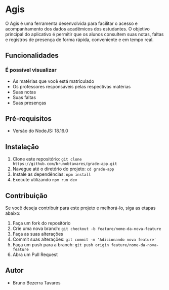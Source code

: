 # Agis

O Agis é uma ferramenta desenvolvida para facilitar o acesso e acompanhamento dos dados acadêmicos dos estudantes. O objetivo principal do aplicativo é permitir que os alunos consultem suas notas, faltas e registros de presença de forma rápida, conveniente e em tempo real.

## Funcionalidades

### É possível visualizar

- As matérias que você está matriculado
- Os professores responsáveis pelas respectivas matérias
- Suas notas
- Suas faltas
- Suas presenças

## Pré-requisitos

 - Versão do NodeJS: 18.16.0

## Instalação

1. Clone este repositório: `git clone https://github.com/brunobtavares/grade-app.git`
2. Navegue até o diretório do projeto: `cd grade-app`
3. Instale as dependências: `npm install`
4. Execute utilizando `npm run dev`

## Contribuição

Se você deseja contribuir para este projeto e melhorá-lo, siga as etapas abaixo:

1. Faça um fork do repositório
2. Crie uma nova branch: `git checkout -b feature/nome-da-nova-feature`
3. Faça as suas alterações
4. Commit suas alterações: `git commit -m 'Adicionando nova feature'`
5. Faça um push para a branch: `git push origin feature/nome-da-nova-feature`
6. Abra um Pull Request

## Autor

 - Bruno Bezerra Tavares
